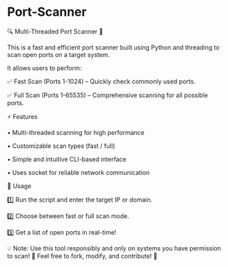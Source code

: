 # Port-Scanner

🔍 Multi-Threaded Port Scanner 🚀


This is a fast and efficient port scanner built using Python and threading to scan open ports on a target system. 

It allows users to perform:

✅ Fast Scan (Ports 1-1024) – Quickly check commonly used ports.

✅ Full Scan (Ports 1-65535) – Comprehensive scanning for all possible ports.


⚡ Features


• Multi-threaded scanning for high performance 

• Customizable scan types (fast / full) 

• Simple and intuitive CLI-based interface 

• Uses socket for reliable network communication 


🚀 Usage


1️⃣ Run the script and enter the target IP or domain.

2️⃣ Choose between fast or full scan mode.

3️⃣ Get a list of open ports in real-time!


💡 Note: Use this tool responsibly and only on systems you have permission to scan!
🔗 Feel free to fork, modify, and contribute! 🚀
